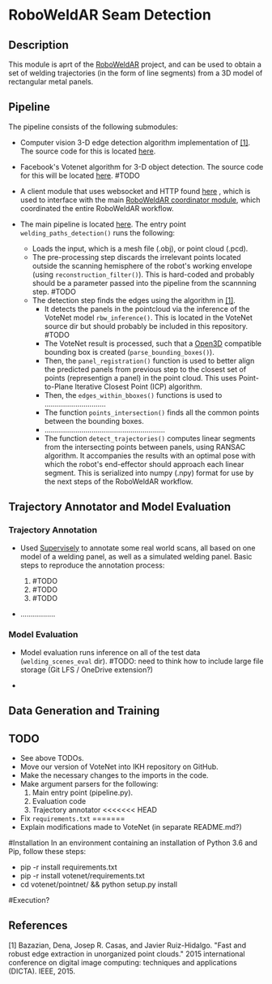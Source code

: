 # RoboWeldAR Seam Detection

## Description

This module is aprt of the [RoboWeldAR]() project, and can be used to obtain a set of welding trajectories (in the form of line segments) from a 3D model of rectangular metal panels.

## Pipeline

The pipeline consists of the following submodules:

- Computer vision 3-D edge detection algorithm implementation of [[1]](#1). The source code for this is located [here](./seam-detection/algorithms.py).

- Facebook's Votenet algorithm for 3-D object detection. The source code for this will be located [here](./votenet). #TODO

- A client module that uses websocket and HTTP found [here](./networking/client.py) , which is used to interface with the main [RoboWeldAR coordinator module](https://github.com/ikh-innovation/roboweldar-networking), which coordinated the entire RoboWeldAR workflow.

- The main pipeline is located [here](./seam-detection/pipeline.py). The entry point `welding_paths_detection()` runs the following:
    - Loads the input, which is a mesh file (.obj), or point cloud (.pcd).
    - The pre-processing step discards the irrelevant points located outside the scanning hemisphere of the robot's working envelope (using `reconstruction_filter()`). This is hard-coded and probably should be a parameter passed into the pipeline from the scannning step. #TODO
    - The detection step finds the edges using the algorithm in  [[1]](#1). 
        - It detects the panels in the pointcloud via the inference of the VoteNet model `rbw_inference()`. This is located in the VoteNet source dir but should probably be included in this repository. #TODO
        - The VoteNet result is processed, such that a [Open3D](http://www.open3d.org) compatible bounding box is created (`parse_bounding_boxes()`).
        - Then, the `panel_registration()` function is used to better align the predicted panels from previous step to the closest set of points (representign a panel) in the point cloud. This uses Point-to-Plane Iterative Closest Point (ICP) algorithm.
        - Then, the `edges_within_bboxes()` functions is used to ..............................
        - The function `points_intersection()` finds all the common points between the bounding boxes. 
        - ...........................................................
        - The function `detect_trajectories()` computes linear segments from the intersecting points between panels, using RANSAC algorithm. It accompanies the results with an optimal pose with which the robot's end-effector should approach each linear segment. This is serialized into numpy (.npy) format for use by the next steps of the RoboWeldAR workflow.

## Trajectory Annotator and Model Evaluation

### Trajectory Annotation

- Used [Supervisely](http://www.supervise.ly) to annotate some real world scans, all based on one model of a welding panel, as well as a simulated welding panel. Basic steps to reproduce the annotation process:
    1. #TODO
    2. #TODO
    3. #TODO

- .................

### Model Evaluation

- Model evaluation runs inference on all of the test data (`welding_scenes_eval` dir). #TODO: need to think how to include large file storage (Git LFS / OneDrive extension?)

- 


## Data Generation and Training






## TODO

- See above TODOs.
- Move our version of VoteNet into IKH repository on GitHub. 
- Make the necessary changes to the imports in the code.
- Make argument parsers for the following:
    1. Main entry point (pipeline.py).
    2. Evaluation code
    3. Trajectory annotator
<<<<<<< HEAD
- Fix `requirements.txt`
=======
- Explain modifications made to VoteNet (in separate README.md?)


        




#Installation
In an environment containing an installation of Python 3.6 and Pip, follow these steps:
- pip -r install requirements.txt
- pip -r install votenet/requirements.txt
- cd votenet/pointnet/ && python setup.py install

#Execution?





## References
<a id="1">[1]</a> 
Bazazian, Dena, Josep R. Casas, and Javier Ruiz-Hidalgo. "Fast and robust edge extraction in unorganized point clouds." 2015 international conference on digital image computing: techniques and applications (DICTA). IEEE, 2015.
